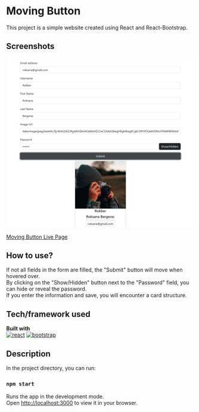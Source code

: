 # Moving Button
This project is a simple website created using React and React-Bootstrap.
## Screenshots
![Project snapshot](./moving.jpg) 

[Moving Button Live Page](https://moving-button-esma.netlify.app/)
## How to use?
If not all fields in the form are filled, the "Submit" button will move when hovered over.<br>
By clicking on the "Show/Hidden" button next to the "Password" field, you can hide or reveal the password.<br>
If you enter the information and save, you will encounter a card structure.<br>
## Tech/framework used

<b>Built with</b> <br>
<a href="#"><img src="https://react.dev/images/og-home.png" alt="react" width="40"/></a> 
<a href="#"><img src="https://react-bootstrap.netlify.app/img/logo.svg" alt="bootstrap" width="40"/></a> 
## Description
In the project directory, you can run:
### `npm start`
Runs the app in the development mode.\
Open [http://localhost:3000](http://localhost:3000) to view it in your browser.










 
